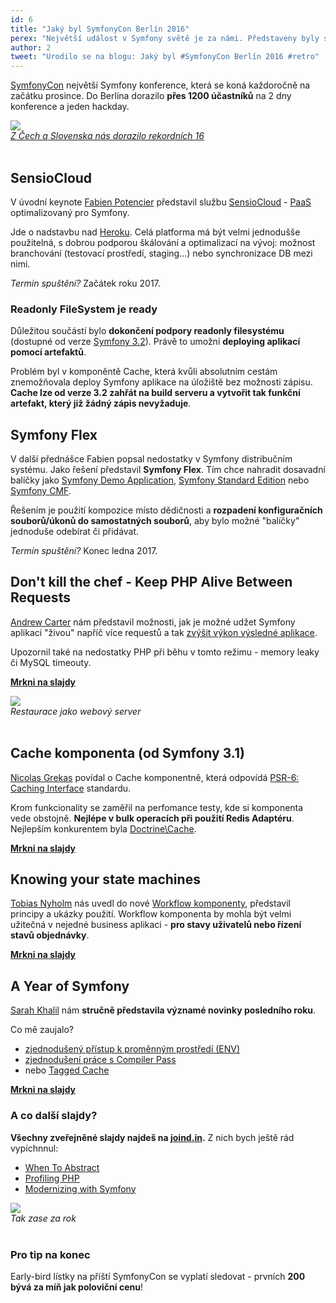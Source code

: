 ```yaml
---
id: 6
title: "Jaký byl SymfonyCon Berlín 2016"
perex: "Největší událost v Symfony světě je za námi. Představeny byly služby **SensioCloud**, nový balíčkovací systém **Symfony Flex** a mnoho dalšího."
author: 2
tweet: "Urodilo se na blogu: Jaký byl #SymfonyCon Berlín 2016 #retro"
---
```


[SymfonyCon](http://berlincon2016.symfony.com/) největší Symfony konference, která se koná každoročně na začátku prosince. Do Berlína dorazilo **přes 1200 účastníků** na 2 dny konference a jeden hackday.

<div class="text-center">
    <img src="/assets/images/posts/2016/symfonycon/our-group.jpg">
    <br>
    <em>
        <a href="https://twitter.com/MichalOktabec/status/804690615023890432">Z Čech a Slovenska nás dorazilo rekordních 16</a>
    </em>
</div>

<br>

## SensioCloud

V úvodní keynote [Fabien Potencier](https://github.com/fabpot) představil službu [SensioCloud](https://sensio.cloud/) - [PaaS](https://en.wikipedia.org/wiki/Platform_as_a_service) optimalizovaný pro Symfony.

Jde o nadstavbu nad [Heroku](https://www.heroku.com). Celá platforma má být velmi jednodušše použitelná, s dobrou podporou škálování a optimalizací na vývoj: možnost branchování (testovací prostředí, staging...) nebo synchronizace DB mezi nimi.

*Termín spuštění?*
Začátek roku 2017.

### Readonly FileSystem je ready

Důležitou součástí bylo **dokončení podpory readonly filesystému** (dostupné od verze [Symfony 3.2](https://github.com/symfony/symfony/blob/3.4/CHANGELOG-3.2.md)). Právě to umožní **deploying aplikací pomocí artefaktů**.

Problém byl v komponěntě Cache, která kvůli absolutním cestám znemožňovala deploy Symfony aplikace na úložiště bez možnosti zápisu. **Cache lze od verze 3.2 zahřát na build serveru a vytvořit tak funkční artefakt, který již žádný zápis nevyžaduje**.


## Symfony Flex

V další přednášce Fabien popsal nedostatky v Symfony distribučním systému. Jako řešení představil **Symfony Flex**. Tím chce nahradit dosavadní balíčky jako [Symfony Demo Application](https://github.com/symfony/symfony-demo), [Symfony Standard Edition](https://github.com/symfony/symfony-standard) nebo  [Symfony CMF](http://cmf.symfony.com/).

Řešením je použití kompozice místo dědičnosti a **rozpadení konfiguračních souborů/úkonů do samostatných souborů**, aby bylo možné "balíčky" jednoduše odebírat či přidávat.

*Termín spuštění?*
Konec ledna 2017.


## Don't kill the chef - Keep PHP Alive Between Requests

[Andrew Carter](https://twitter.com/AndrewCarterUK) nám představil možnosti, jak je možné udžet Symfony aplikaci "živou" napříč více requestů a tak [zvýšit výkon výsledné aplikace](http://andrew.carterlunn.co.uk/slides/soup-up-symfony/#/49).

Upozornil také na nedostatky PHP při běhu v tomto režimu - memory leaky či MySQL timeouty.

**[Mrkni na slajdy](http://andrew.carterlunn.co.uk/slides/soup-up-symfony/)**

<div class="text-center">
    <img src="/assets/images/posts/2016/symfonycon/dont-kill-chef.jpg">
    <br>
    <em>
        Restaurace jako webový server
    </em>
</div>

<br>

## Cache komponenta (od Symfony 3.1)

[Nicolas Grekas](https://github.com/nicolas-grekas) povídal o Cache komponentně, která odpovídá [PSR-6: Caching Interface](http://www.php-fig.org/psr/psr-6/) standardu.

Krom funkcionality se zaměřil na perfomance testy, kde si komponenta vede obstojně. **Nejlépe v bulk operacích při použití Redis Adaptéru**. Nejlepším konkurentem byla [Doctrine\Cache](https://github.com/doctrine/cache).

**[Mrkni na slajdy](https://speakerdeck.com/nicolasgrekas/psr-6-and-symfony-cache-fast-by-standards-1)**


## Knowing your state machines

[Tobias Nyholm](https://github.com/Nyholm) nás uvedl do nové [Workflow komponenty](https://github.com/symfony/workflow), představil principy a ukázky použití. Workflow komponenta by mohla být velmi užitečná v nejedné business aplikaci - **pro stavy uživatelů nebo řízení stavů objednávky**.

**[Mrkni na slajdy](https://www.slideshare.net/TobiasNyholm/knowing-your-state-machines)**


## A Year of Symfony

[Sarah Khalil](https://github.com/saro0h) nám **stručně představila významé novinky posledního roku**.

Co mě zaujalo?

- [zjednodušený přístup k proměnným prostředí (ENV)](https://speakerdeck.com/saro0h/symfonycon-berlin-a-year-of-symfony?slide=60)
- [zjednodušení práce s Compiler Pass](https://speakerdeck.com/saro0h/symfonycon-berlin-a-year-of-symfony?slide=54)
- nebo  [Tagged Cache](https://speakerdeck.com/saro0h/symfonycon-berlin-a-year-of-symfony?slide=57)


**[Mrkni na slajdy](https://speakerdeck.com/saro0h/symfonycon-berlin-a-year-of-symfony)**


### A co další slajdy?

**Všechny zveřejněné slajdy najdeš na [joind.in](https://joind.in/event/symfonycon-berlin-2016).** Z nich bych
ještě rád vypíchnnul:


- [When To Abstract](https://qafoo.com/resources/presentations/symfonycon_berlin_2016/when_to_abstract.html)
- [Profiling PHP](https://speakerdeck.com/sgrodzicki/profiling-php-at-symfonycon-berlin-2016)
- [Modernizing with Symfony](https://slidr.io/derrabus/modernizing-with-symfony#1)


<div class="text-center">
    <img src="/assets/images/posts/2016/symfonycon/elaphants.jpg">
    <br>
    <em>
        Tak zase za rok
    </em>
</div>

<br>

### Pro tip na konec

Early-bird lístky na příští SymfonyCon se vyplatí sledovat - prvních **200 bývá za míň jak poloviční cenu**!
